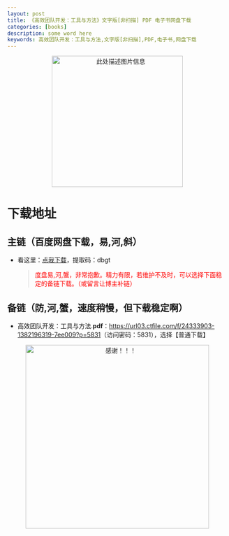 ```yaml
---
layout: post
title: 《高效团队开发：工具与方法》文字版[非扫描] PDF 电子书网盘下载
categories: [books]
description: some word here
keywords: 高效团队开发：工具与方法,文字版[非扫描],PDF,电子书,网盘下载
---
```


<div align="center"><img src="https://pic.imgdb.cn/item/67063178d29ded1a8c783e69.png" alt="此处描述图片信息" width="300px" height="auto"></div>

# 下载地址

## 主链（百度网盘下载，易,河,斜）

- 看这里：[点我下载](https://pan.baidu.com/s/1iMXUbSbtZQZjDcqDmnWUyw?pwd=dbgt)，提取码：dbgt

  > <p style="color:red" >度盘易,河,蟹，非常抱歉。精力有限，若维护不及时，可以选择下面稳定的备链下载。（或留言让博主补链）</p>

## 备链（防,河,蟹，速度稍慢，但下载稳定啊）

- 高效团队开发：工具与方法.**pdf**：<https://url03.ctfile.com/f/24333903-1382196319-7ee009?p=5831>（访问密码：5831），选择【普通下载】

<div align="center"><img src="https://pic.imgdb.cn/item/6707df6bd29ded1a8ce37031.gif" alt="感谢！！！" width="420px" height="auto"/></div>

